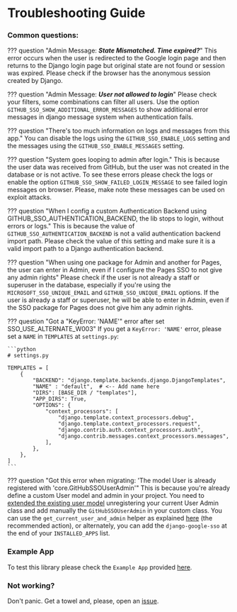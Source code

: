 # Troubleshooting Guide

### Common questions:

??? question "Admin Message: _**State Mismatched. Time expired?**_"
    This error occurs when the user is redirected to the Google login page and then returns to the Django login page but
    original state are not found or session was expired. Please check if the browser has the anonymous session created by Django.

??? question "Admin Message: _**User not allowed to login**_"
    Please check your filters, some combinations can filter all users. Use the option `GITHUB_SSO_SHOW_ADDITIONAL_ERROR_MESSAGES`
    to show additional error messages in django message system when authentication fails.

??? question "There's too much information on logs and messages from this app."
    You can disable the logs using the `GITHUB_SSO_ENABLE_LOGS` setting and the messages using the `GITHUB_SSO_ENABLE_MESSAGES` setting.

??? question "System goes looping to admin after login."
    This is because the user data was received from GitHub, but the user was not created in the database or is not active.
    To see these errors please check the logs or enable the option `GITHUB_SSO_SHOW_FAILED_LOGIN_MESSAGE` to see failed
    login messages on browser. Please, make note these messages can be used on exploit attacks.

??? question "When I config a custom Authentication Backend using GITHUB_SSO_AUTHENTICATION_BACKEND, the lib stops to login, without errors or logs."
    This is because the value of `GITHUB_SSO_AUTHENTICATION_BACKEND` is not a valid authentication backend import path.
    Please check the value of this setting and make sure it is a valid import path to a Django authentication backend.

??? question "When using one package for Admin and another for Pages, the user can enter in Admin, even if I configure the Pages SSO to not give any admin rights"
    Please check if the user is not already a staff or superuser in the database, especially if you're using the
    `MICROSOFT_SSO_UNIQUE_EMAIL` and `GITHUB_SSO_UNIQUE_EMAIL` options. If the user is already a staff or superuser,
    he will be able to enter in Admin, even if the SSO package for Pages does not give him any admin rights.

??? question "Got a "KeyError: 'NAME'" error after set SSO_USE_ALTERNATE_W003"
    If you get a `KeyError: 'NAME'` error, please set a `NAME` in `TEMPLATES` at `settings.py`:

    ```python
    # settings.py

    TEMPLATES = [
        {
            "BACKEND": "django.template.backends.django.DjangoTemplates",
            "NAME" : "default",  # <-- Add name here
            "DIRS": [BASE_DIR / "templates"],
            "APP_DIRS": True,
            "OPTIONS": {
                "context_processors": [
                    "django.template.context_processors.debug",
                    "django.template.context_processors.request",
                    "django.contrib.auth.context_processors.auth",
                    "django.contrib.messages.context_processors.messages",
                ],
            },
        },
    ]
    ```

??? question "Got this error when migrating: 'The model User is already registered with 'core.GitHubSSOUserAdmin'"
    This is because you're already define a custom User model and admin in your project. You need to [extended the
    existing user model](https://docs.djangoproject.com/en/5.1/topics/auth/customizing/#extending-the-existing-user-model)
    unregistering your current User Admin class and add manually the `GitHubSSOUserAdmin` in your custom class.
    You can use the `get_current_user_and_admin` helper as explained [here](admin.md) (the recommended action), or
    alternately, you can add the `django-google-sso` at the end of your `INSTALLED_APPS` list.

### Example App

To test this library please check the `Example App` provided [here](https://github.com/megalus/django-github-sso/tree/main/example_github_app).

### Not working?

Don't panic. Get a towel and, please, open an [issue](https://github.com/megalus/django-github-sso/issues).
